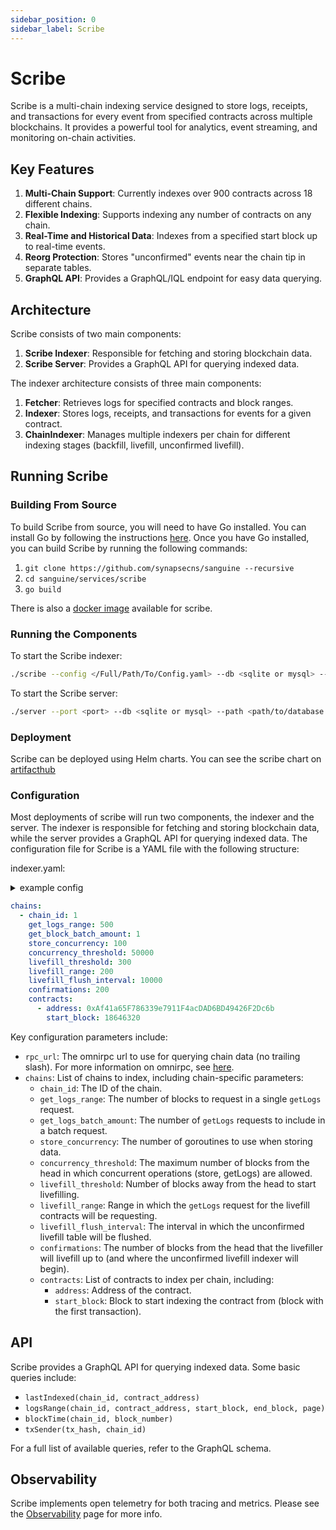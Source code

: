 ```yaml
---
sidebar_position: 0
sidebar_label: Scribe
---
```


# Scribe

Scribe is a multi-chain indexing service designed to store logs, receipts, and transactions for every event from specified contracts across multiple blockchains. It provides a powerful tool for analytics, event streaming, and monitoring on-chain activities.

## Key Features

1. **Multi-Chain Support**: Currently indexes over 900 contracts across 18 different chains.
2. **Flexible Indexing**: Supports indexing any number of contracts on any chain.
3. **Real-Time and Historical Data**: Indexes from a specified start block up to real-time events.
4. **Reorg Protection**: Stores "unconfirmed" events near the chain tip in separate tables.
5. **GraphQL API**: Provides a GraphQL/IQL endpoint for easy data querying.

## Architecture

Scribe consists of two main components:

1. **Scribe Indexer**: Responsible for fetching and storing blockchain data.
2. **Scribe Server**: Provides a GraphQL API for querying indexed data.

The indexer architecture consists of three main components:

1. **Fetcher**: Retrieves logs for specified contracts and block ranges.
2. **Indexer**: Stores logs, receipts, and transactions for events for a given contract.
3. **ChainIndexer**: Manages multiple indexers per chain for different indexing stages (backfill, livefill, unconfirmed livefill).

## Running Scribe

### Building From Source

To build Scribe from source, you will need to have Go installed. You can install Go by following the instructions [here](https://golang.org/doc/install). Once you have Go installed, you can build Scribe by running the following commands:

1. `git clone https://github.com/synapsecns/sanguine --recursive`
2. `cd sanguine/services/scribe`
3. `go build`


There is also a [docker image](https://github.com/synapsecns/sanguine/pkgs/container/sanguine%2Fscribe) available for scribe.

### Running the Components

To start the Scribe indexer:

```bash
./scribe --config </Full/Path/To/Config.yaml> --db <sqlite or mysql> --path <path/to/database or database url>
```

To start the Scribe server:

```bash
./server --port <port> --db <sqlite or mysql> --path <path/to/database or database url>
```

### Deployment

Scribe can be deployed using Helm charts. You can see the scribe chart on [artifacthub](https://artifacthub.io/packages/helm/synapse/scribe)

### Configuration

Most deployments of scribe will run two components, the indexer and the server. The indexer is responsible for fetching and storing blockchain data, while the server provides a GraphQL API for querying indexed data. The configuration file for Scribe is a YAML file with the following structure:

indexer.yaml:
<details>
  <summary> example config</summary>
  ```yaml

    ```
</details>

```yaml
chains:
  - chain_id: 1
    get_logs_range: 500
    get_block_batch_amount: 1
    store_concurrency: 100
    concurrency_threshold: 50000
    livefill_threshold: 300
    livefill_range: 200
    livefill_flush_interval: 10000
    confirmations: 200
    contracts:
      - address: 0xAf41a65F786339e7911F4acDAD6BD49426F2Dc6b
        start_block: 18646320
```

Key configuration parameters include:

- `rpc_url`: The omnirpc url to use for querying chain data (no trailing slash). For more information on omnirpc, see [here](Services//Omnirpc.md).
- `chains`: List of chains to index, including chain-specific parameters:
  - `chain_id`: The ID of the chain.
  - `get_logs_range`: The number of blocks to request in a single `getLogs` request.
  - `get_logs_batch_amount`: The number of `getLogs` requests to include in a batch request.
  - `store_concurrency`: The number of goroutines to use when storing data.
  - `concurrency_threshold`: The maximum number of blocks from the head in which concurrent operations (store, getLogs) are allowed.
  - `livefill_threshold`: Number of blocks away from the head to start livefilling.
  - `livefill_range`: Range in which the `getLogs` request for the livefill contracts will be requesting.
  - `livefill_flush_interval`: The interval in which the unconfirmed livefill table will be flushed.
  - `confirmations`: The number of blocks from the head that the livefiller will livefill up to (and where the unconfirmed livefill indexer will begin).
  - `contracts`: List of contracts to index per chain, including:
    - `address`: Address of the contract.
    - `start_block`: Block to start indexing the contract from (block with the first transaction).

## API

Scribe provides a GraphQL API for querying indexed data. Some basic queries include:

- `lastIndexed(chain_id, contract_address)`
- `logsRange(chain_id, contract_address, start_block, end_block, page)`
- `blockTime(chain_id, block_number)`
- `txSender(tx_hash, chain_id)`

For a full list of available queries, refer to the GraphQL schema.

## Observability

Scribe implements open telemetry for both tracing and metrics. Please see the [Observability](../../Observability) page for more info.
